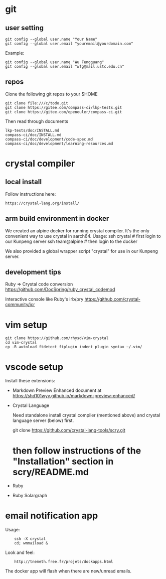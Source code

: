 # git

## user setting

	git config --global user.name "Your Name"
	git config --global user.email "youremail@yourdomain.com"

Example:

	git config --global user.name "Wu Fengguang"
	git config --global user.email "wfg@mail.ustc.edu.cn"

## repos

Clone the following git repos to your $HOME

	git clone file:///c/todo.git
	git clone https://gitee.com/compass-ci/lkp-tests.git
	git clone https://gitee.com/openeuler/compass-ci.git

Then read through documents

	lkp-tests/doc/INSTALL.md
	compass-ci/doc/INSTALL.md
	compass-ci/doc/development/code-spec.md
	compass-ci/doc/development/learning-resources.md

# crystal compiler

## local install

Follow instructions here:

	https://crystal-lang.org/install/

## arm build environment in docker

We created an alpine docker for running crystal compiler.
It's the only convenient way to use crystal in aarch64.
Usage:
	ssh crystal      # first login to our Kunpeng server
	ssh team@alpine  # then login to the docker

We also provided a global wrapper script "crystal" for use
in our Kunpeng server.

## development tips

Ruby => Crystal code conversion
https://github.com/DocSpring/ruby_crystal_codemod

Interactive console like Ruby's irb/pry
https://github.com/crystal-community/icr

# vim setup

	git clone https://github.com/rhysd/vim-crystal
	cd vim-crystal
	cp -R autoload ftdetect ftplugin indent plugin syntax ~/.vim/

# vscode setup

Install these extensions:

- Markdown Preview Enhanced
  document at https://shd101wyy.github.io/markdown-preview-enhanced/

- Crystal Language

	Need standalone install crystal compiler (mentioned above) and
	crystal language server (below) first.

	git clone https://github.com/crystal-lang-tools/scry.git
	# then follow instructions of the "Installation" section in scry/README.md

- Ruby

- Ruby Solargraph


# email notification app

Usage:

        ssh -X crystal
        cd; wmmaiload &

Look and feel:

        http://tnemeth.free.fr/projets/dockapps.html

The docker app will flash when there are new/unread emails.
